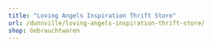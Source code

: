 ```yaml
---
title: "Loving Angels Inspiration Thrift Store"
url: /dunnville/loving-angels-inspiration-thrift-store/
shop: Gebrauchtwaren
---
```

